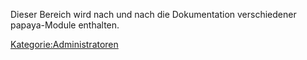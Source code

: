 
Dieser Bereich wird nach und nach die Dokumentation verschiedener papaya-Module enthalten.

 [Kategorie:Administratoren](export_de/Kategorie:Administratoren.md)
